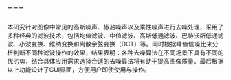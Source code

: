 # ---
本研究针对图像中常见的高斯噪声、椒盐噪声以及乘性噪声进行去噪处理，采用了多种经典的滤波技术，包括均值滤波、中值滤波、高斯低通滤波、巴特沃斯低通滤波、小波变换、维纳变换和离散余弦变换（DCT）等。同时根据峰值信噪比来分析判断不同种滤波操作的效果，结果表明：各种去噪算法在不同场景下具有不同的优劣势，结合具体应用需求选择合适的去噪算法将有助于提高图像质量。最后根据以上功能设计了GUI界面，方便用户即使使用与操作。

